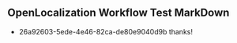 ## OpenLocalization Workflow Test MarkDown
* 26a92603-5ede-4e46-82ca-de80e9040d9b thanks!

<!--HONumber=Aug16_HO1-->


